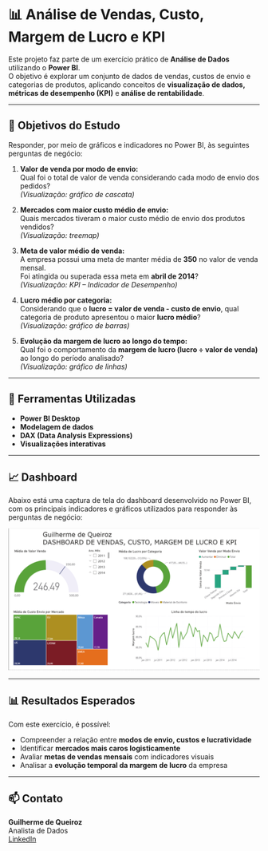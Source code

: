 # 📊 Análise de Vendas, Custo, Margem de Lucro e KPI

Este projeto faz parte de um exercício prático de **Análise de Dados** utilizando o **Power BI**.  
O objetivo é explorar um conjunto de dados de vendas, custos de envio e categorias de produtos, aplicando conceitos de **visualização de dados, métricas de desempenho (KPI)** e **análise de rentabilidade**.

---

## 🧠 Objetivos do Estudo

Responder, por meio de gráficos e indicadores no Power BI, às seguintes perguntas de negócio:

1. **Valor de venda por modo de envio:**  
   Qual foi o total de valor de venda considerando cada modo de envio dos pedidos?  
   *(Visualização: gráfico de cascata)*  

2. **Mercados com maior custo médio de envio:**  
   Quais mercados tiveram o maior custo médio de envio dos produtos vendidos?  
   *(Visualização: treemap)*  

3. **Meta de valor médio de venda:**  
   A empresa possui uma meta de manter média de **350** no valor de venda mensal.  
   Foi atingida ou superada essa meta em **abril de 2014**?  
   *(Visualização: KPI – Indicador de Desempenho)*  

4. **Lucro médio por categoria:**  
   Considerando que o **lucro = valor de venda - custo de envio**, qual categoria de produto apresentou o maior **lucro médio**?  
   *(Visualização: gráfico de barras)*  

5. **Evolução da margem de lucro ao longo do tempo:**  
   Qual foi o comportamento da **margem de lucro (lucro ÷ valor de venda)** ao longo do período analisado?  
   *(Visualização: gráfico de linhas)*  

---

## 🧩 Ferramentas Utilizadas
- **Power BI Desktop**
- **Modelagem de dados**
- **DAX (Data Analysis Expressions)**
- **Visualizações interativas**

---

## 📈 Dashboard

Abaixo está uma captura de tela do dashboard desenvolvido no Power BI, com os principais indicadores e gráficos utilizados para responder às perguntas de negócio:

![Dashboard de Vendas](dashboard/dashboard-vendas.png)

---

## 📊 Resultados Esperados

Com este exercício, é possível:

- Compreender a relação entre **modos de envio, custos e lucratividade**  
- Identificar **mercados mais caros logisticamente**  
- Avaliar **metas de vendas mensais** com indicadores visuais  
- Analisar a **evolução temporal da margem de lucro** da empresa

---

## 📫 Contato

**Guilherme de Queiroz**  
Analista de Dados  
[LinkedIn](https://www.linkedin.com/in/guilherme-de-queiroz-5033981b9/)


